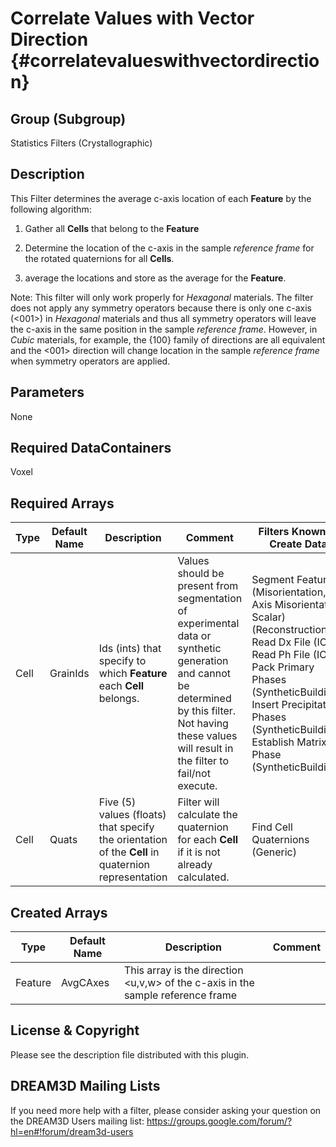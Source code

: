Correlate Values with Vector Direction {#correlatevalueswithvectordirection}
======

## Group (Subgroup) ##
Statistics Filters (Crystallographic)

## Description ##
This Filter determines the average c-axis location of each **Feature** by the following algorithm:

1. Gather all **Cells** that belong to the **Feature**
2. Determine the location of the c-axis in the sample *reference frame* for the rotated quaternions for all **Cells**.

3.  average the locations and store as the average for the **Feature**.

Note: This filter will only work properly for *Hexagonal* materials.  The filter does not apply any symmetry operators because there is only one c-axis (<001>) in *Hexagonal* materials and thus all symmetry operators will leave the c-axis in the same position in the sample *reference frame*.  However, in *Cubic* materials, for example, the {100} family of directions are all equivalent and the <001> direction will change location in the sample *reference frame* when symmetry operators are applied. 

 

## Parameters ##
None

## Required DataContainers ##
Voxel

## Required Arrays ##

| Type | Default Name | Description | Comment | Filters Known to Create Data |
|------|--------------|-------------|---------|-----|
| Cell | GrainIds | Ids (ints) that specify to which **Feature** each **Cell** belongs. | Values should be present from segmentation of experimental data or synthetic generation and cannot be determined by this filter. Not having these values will result in the filter to fail/not execute. | Segment Features (Misorientation, C-Axis Misorientation, Scalar) (Reconstruction), Read Dx File (IO), Read Ph File (IO), Pack Primary Phases (SyntheticBuilding), Insert Precipitate Phases (SyntheticBuilding), Establish Matrix Phase (SyntheticBuilding) |
| Cell | Quats | Five (5) values (floats) that specify the orientation of the **Cell** in quaternion representation | Filter will calculate the quaternion for each **Cell** if it is not already calculated. | Find Cell Quaternions (Generic) |

## Created Arrays ##

| Type | Default Name | Description | Comment |
|------|--------------|---------|--------|
| Feature | AvgCAxes | This array is the direction <u,v,w> of the c-axis in the sample reference frame |  |


## License & Copyright ##

Please see the description file distributed with this plugin.

## DREAM3D Mailing Lists ##

If you need more help with a filter, please consider asking your question on the DREAM3D Users mailing list:
https://groups.google.com/forum/?hl=en#!forum/dream3d-users


